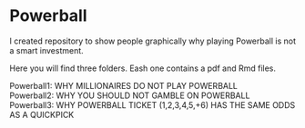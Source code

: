 # Powerball
I created repository to show people graphically why playing Powerball is not a smart investment.  

Here you will find three folders. Eash one contains a pdf and Rmd files.

Powerball1: WHY MILLIONAIRES DO NOT PLAY POWERBALL  
Powerball2: WHY YOU SHOULD NOT GAMBLE ON POWERBALL  
Powerball3: WHY POWERBALL TICKET (1,2,3,4,5,+6) HAS THE SAME ODDS AS A QUICKPICK  


